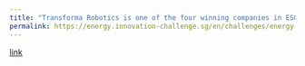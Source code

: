 ```yaml
---
title: "Transforma Robotics is one of the four winning companies in ESG's Energy Open Innovation Challenge"
permalink: https://energy.innovation-challenge.sg/en/challenges/energy-2020/pages/closing-ceremony
---
```

[link](https://energy.innovation-challenge.sg/en/challenges/energy-2020/pages/closing-ceremony)